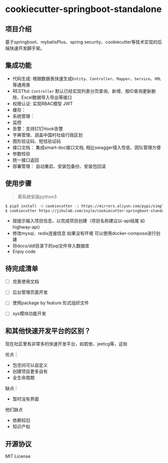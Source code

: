 # cookiecutter-springboot-standalone

## 项目介绍
基于springboot、mybatisPlus、spring security、cookiecutter等技术实现的后端快速开发脚手架。


## 集成功能
- 代码生成: 根据数据表快速生成`Entity`、`Controller`、`Mapper`、`Service`、`XML`等通用类
- RESTful: `Controller` 默认已经实现列表分页查询、新增、按ID查询更新删除、Excel数据导入导出等接口
- 权限认证: 实现RBAC模型 JWT
- 缓存： 
- 系统管理： 
- 监控
- 告警：支持钉钉Hook告警
- 字典管理、涵盖中国村社级行政区划
- 图形验证码、短信验证码
- 接口文档： 集成smart-doc接口文档, 相比swagger侵入性低、团队管理方便
- 参数校验
- 统一接口返回
- 部署管理： 自动重启、安装包备份、安装包回滚


## 使用步骤
> 需系统安装python3
```bash
$ pip3 install -U cookiecutter -i https://mirrors.aliyun.com/pypi/simple/
$ cookiecutter https://jihulab.com/zxyle/cookiecutter-springboot-standalone.git 
```

- 按提示输入项目信息，以完成项目创建（项目名称建议以-api结尾 如highway-api）
- 修改mysql、redis连接信息 如果没有环境 可以使用docker-compose进行创建
- 将docs/ddl目录下的sql文件导入数据库
- Enjoy code

## 待完成清单
- [ ] 完善使用文档
- [ ] 后台管理页面开发
- [ ] 使用package by feature 形式组织文件
- [ ] sys模块功能开发


## 和其他快速开发平台的区别？
现在社区里有非常多的快速开发平台，如若依、jeetcg等，这些

优点：
- 包空间可以自定义
- 创建项目更多自有
- 全生命周期

缺点：
- 暂时没有界面

他们缺点
- 依赖较旧
- 知识产权


## 开源协议
MIT License
